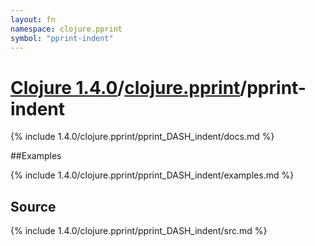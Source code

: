 ```yaml
---
layout: fn
namespace: clojure.pprint
symbol: "pprint-indent"
---
```


# [Clojure 1.4.0](../../)/[clojure.pprint](../)/pprint-indent

{% include 1.4.0/clojure.pprint/pprint_DASH_indent/docs.md %}

##Examples

{% include 1.4.0/clojure.pprint/pprint_DASH_indent/examples.md %}
## Source
{% include 1.4.0/clojure.pprint/pprint_DASH_indent/src.md %}

